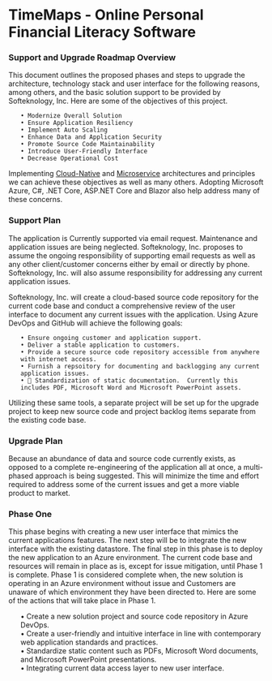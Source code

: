 # TimeMaps - Online Personal Financial Literacy Software

<H3>Support and Upgrade Roadmap Overview</H3>

<p>
  This document outlines the proposed phases and steps to upgrade the architecture, technology stack and user interface for the following reasons, among others, and the basic solution support to be provided by        Softeknology, Inc.  Here are some of the objectives of this project.

  <ul>
    
    • Modernize Overall Solution  
    • Ensure Application Resiliency  
    • Implement Auto Scaling  
    • Enhance Data and Application Security  
    • Promote Source Code Maintainability  
    • Introduce User-Friendly Interface  
    • Decrease Operational Cost  
    
  </ul>

Implementing  [Cloud-Native](https://learn.microsoft.com/en-us/dotnet/architecture/cloud-native/definition) and [Microservice](https://learn.microsoft.com/en-us/azure/architecture/microservices/) 
architectures and principles we can achieve these objectives as well as many others.  Adopting Microsoft Azure, C#, .NET Core, ASP.NET Core and Blazor also help address many of these concerns.
</p>

<H3>Support Plan</H3>

<p>
  The application is Currently supported via email request.  Maintenance and application issues are being neglected.  Softeknology, Inc. proposes to assume the ongoing responsibility of supporting email requests as    well as any other client/customer concerns either by email or directly by phone.  Softeknology, Inc. will also assume responsibility for addressing any current application issues.
</p>

<p>
  Softeknology, Inc. will create a cloud-based source code repository for the current code base and conduct a comprehensive review of the user interface to document any current issues with the application.  Using     Azure DevOps and GitHub will achieve the following goals:

  <ul>

    • Ensure ongoing customer and application support.
    • Deliver a stable application to customers.
    • Provide a secure source code repository accessible from anywhere with internet access.
    • Furnish a repsoitory for documenting and backlogging any current application issues.
    • 	Standardization of static documentation.  Currently this includes PDF, Microsoft Word and Microsoft PowerPoint assets.

  </ul>

  Utilizing these same tools, a separate project will be set up for the upgrade project to keep new source code and project backlog items separate from the existing code base.
</p>

<H3>Upgrade Plan</H3>

<p>
  Because an abundance of data and source code currently exists, as opposed to a complete re-engineering of the application all at once, a multi-phased approach is being suggested.  This will minimize the time and    effort required to address some of the current issues and get a more viable product to market.
</p>

<H3>Phase One</H3>

<p>
  This phase begins with creating a new user interface that mimics the current applications features.  The next step will be to integrate the new interface with the existing datastore.  The final step in this phase   is to deploy the new application to an Azure environment.  The current code base and resources will remain in place as is, except for issue mitigation, until Phase 1 is complete.  Phase 1 is considered complete     when, the new solution is operating in an Azure environment without issue and Customers are unaware of which environment they have been directed to. Here are some of the actions that will take place in Phase 1.

<ul>

• Create a new solution project and source code repository in Azure DevOps.  
• Create a user-friendly and intuitive interface in line with contemporary web application standards and practices.  
• Standardize static content such as PDFs, Microsoft Word documents, and Microsoft PowerPoint presentations.    
• Integrating current data access layer to new user interface.

</ul>

</p>



